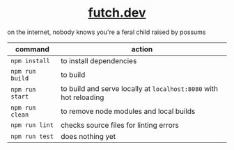 <h1 align="center">
  <a href="https://www.futch.dev">futch.dev</a>
</h1>

on the internet, nobody knows you're a feral child raised by possums

| command         | action                                                            |
| --------------- | ----------------------------------------------------------------- |
| `npm install`   | to install dependencies                                           |
| `npm run build` | to build                                                          |
| `npm run start` | to build and serve locally at `localhost:8080` with hot reloading |
| `npm run clean` | to remove node modules and local builds                           |
| `npm run lint`  | checks source files for linting errors                            |
| `npm run test`  | does nothing yet                                                  |

[//]: # 'TODO: add tests to validate accessibility, spelling, and other required features'
